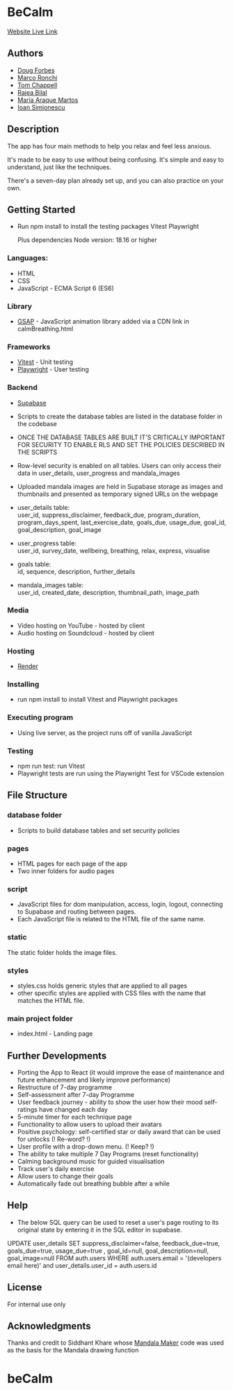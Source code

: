 
# BeCalm

[Website Live Link](https://becalm-final-project.onrender.com/)

## Authors
* [Doug Forbes](https://github.com/Dug-F)
* [Marco Ronchi](https://github.com/marcornc)
* [Tom Chappell](https://github.com/Tom-Chappell-Git)
* [Rajea Bilal](https://github.com/rajea-bilal)
* [Maria Araque Martos](https://github.com/maramar0414)
* [Ioan Simionescu](https://github.com/StolenMango)

## Description

The app has four main methods to help you relax and feel less anxious.

It's made to be easy to use without being confusing. It's simple and easy to understand, just like the techniques.

There's a seven-day plan already set up, and you can also practice on your own.


## Getting Started

* Run npm install to install the testing packages
    Vitest
    Playwright

    Plus dependencies
    Node version: 18.16 or higher

### Languages:
* HTML
* CSS
* JavaScript - ECMA Script 6 (ES6)

### Library
* [GSAP](https://gsap.com/docs/v3/) - JavaScript animation library
added via a CDN link in calmBreathing.html

### Frameworks
* [Vitest](https://vitest.dev/) - Unit testing
* [Playwright](https://playwright.dev/) - User testing


### Backend
* [Supabase](https://supabase.com/)
<!-- Question for coaches: How do we shift control of Supabase to Anthony? -->

* Scripts to create the database tables are listed in the database folder in the codebase

* ONCE THE DATABASE TABLES ARE BUILT IT'S CRITICALLY IMPORTANT FOR SECURITY TO ENABLE RLS AND SET THE POLICIES DESCRIBED IN THE SCRIPTS

* Row-level security is enabled on all tables.  Users can only access their data in user_details, user_progress and mandala_images

* Uploaded mandala images are held in Supabase storage as images and thumbnails and presented as temporary signed URLs on the webpage

* user_details table:<br>
user_id, suppress_disclaimer, feedback_due, program_duration, program_days_spent, last_exercise_date, goals_due, usage_due, goal_id, goal_description, goal_image

* user_progress table:<br>
user_id, survey_date, wellbeing, breathing, relax, express, visualise

* goals table:<br>
id, sequence, description, further_details

* mandala_images table:<br>
user_id, created_date, description, thumbnail_path, image_path

### Media
* Video hosting on YouTube - hosted by client
* Audio hosting on Soundcloud - hosted by client

### Hosting

* [Render](https://dashboard.render.com/)
<!-- Question for coaches: How do we shift control of deployment to Anthony? -->

### Installing

* run npm install to install Vitest and Playwright packages

### Executing program

* Using live server, as the project runs off of vanilla JavaScript

### Testing

* npm run test: run Vitest
* Playwright tests are run using the Playwright Test for VSCode extension

## File Structure

### database folder
* Scripts to build database tables and set security policies

### pages
* HTML pages for each page of the app
* Two inner folders for audio pages

### script
* JavaScript files for dom manipulation, access, login, logout, connecting to Supabase and routing between pages.
* Each JavaScript file is related to the HTML file of the same name.

### static
The static folder holds the image files.

### styles
* styles.css holds generic styles that are applied to all pages
* other specific styles are applied with CSS files with the name that matches the HTML file.

### main project folder
* index.html - Landing page

## Further Developments
* Porting the App to React (it would improve the ease of maintenance and future enhancement and likely improve performance)
* Restructure of 7-day programme
* Self-assessment after 7-day Programme
* User feedback journey - ability to show the user how their mood self-ratings have changed each day
* 5-minute timer for each technique page
* Functionality to allow users to upload their avatars
* Positive psychology: self-certified star or daily award that can be used for unlocks (! Re-word? !)
* User profile with a drop-down menu. (! Keep? !)
* The ability to take multiple 7 Day Programs (reset functionality)
* Calming background music for guided visualisation
* Track user's daily exercise
* Allow users to change their goals
* Automatically fade out breathing bubble after a while


## Help

* The below SQL query can be used to reset a user's page routing to its original state by entering it in the SQL editor in supabase.

UPDATE user_details
SET suppress_disclaimer=false, feedback_due=true, goals_due=true, usage_due=true , goal_id=null, goal_description=null, goal_image=null
FROM auth.users
WHERE auth.users.email = '(developers email here)' and user_details.user_id = auth.users.id


## License

For internal use only
<!-- Question for coaches? -->


## Acknowledgments

Thanks and credit to Siddhant Khare whose [Mandala Maker](https://github.com/Siddhant-K-code/Mandala-Maker) code was used as the basis for the Mandala drawing function

# beCalm
